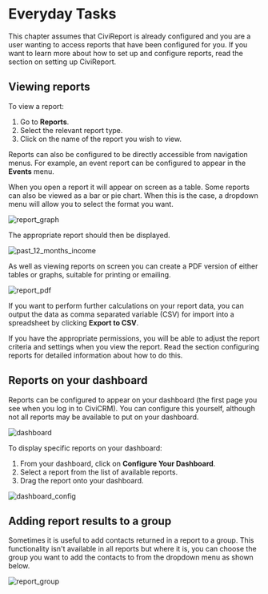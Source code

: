 Everyday Tasks
==============

This chapter assumes that CiviReport is already configured and you are a
user wanting to access reports that have been configured for you. If you
want to learn more about how to set up and configure reports, read the
section on setting up CiviReport. 

Viewing reports
---------------

To view a report:

1.  Go to **Reports**. 
2.  Select the relevant report type. 
3.  Click on the name of the report you wish to view.

Reports can also be configured to be directly accessible from navigation
menus. For example, an event report can be configured to appear in the
**Events** menu.

When you open a report it will appear on screen as a table. Some reports
can also be viewed as a bar or pie chart. When this is the case, a
dropdown menu will allow you to select the format you want.

![report_graph](/img/CiviCRM_update-CiviReport-report_graph-en.png "report_graph")

The appropriate report should then be displayed. 

![past_12_months_income](/img/CiviCRM_update-CiviReport-past_12_months_income-en.png "past_12_months_income")


As well as viewing reports on screen you can create a PDF version of
either tables or graphs, suitable for printing or emailing.

![report_pdf](/img/CiviCRM_update-CiviReport-report_pdf-en.png "report_pdf")

If you want to perform further calculations on your report data, you can
output the data as comma separated variable (CSV) for import into a
spreadsheet by clicking **Export to CSV**. 

If you have the appropriate permissions, you will be able to adjust the
report criteria and settings when you view the report. Read the section
configuring reports for detailed information about how to do this.

Reports on your dashboard
-------------------------

Reports can be configured to appear on your dashboard (the first page
you see when you log in to CiviCRM). You can configure this yourself,
although not all reports may be available to put on your dashboard.

![dashboard](/img/CiviCRM_update-CiviReport-resized_600x269_dashboard-en.png "dashboard")

To display specific reports on your dashboard:

1.  From your dashboard, click on **Configure Your Dashboard**.
2.  Select a report from the list of available reports.
3.  Drag the report onto your dashboard.

![dashboard_config](/img/CiviCRM_update-CiviReport-resized_600x249_dashboard_config-en.png "dashboard_config")

Adding report results to a group
--------------------------------

Sometimes it is useful to add contacts returned in a report to a group.
This functionality isn't available in all reports but where it is, you
can choose the group you want to add the contacts to from the dropdown
menu as shown below.

![report_group](/img/CiviCRM_update-CiviReport-report_group-en.png "report_group")
